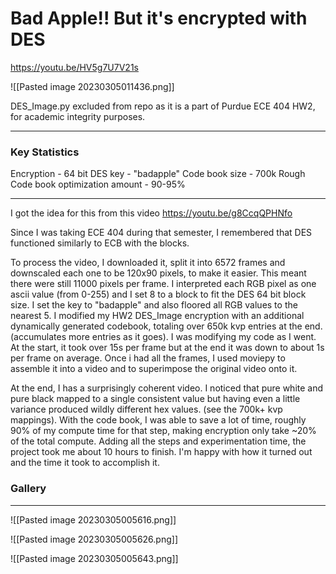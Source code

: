 # Bad Apple!! But it's encrypted with DES

https://youtu.be/HV5g7U7V21s

![[Pasted image 20230305011436.png]]

DES_Image.py excluded from repo as it is a part of Purdue ECE 404 HW2, for academic integrity purposes.

---

### Key Statistics

Encryption - 64 bit DES
key - "badapple"
Code book size - 700k
Rough Code book optimization amount - 90-95%

---


I got the idea for this from this video https://youtu.be/g8CcqQPHNfo

Since I was taking ECE 404 during that semester, I remembered that DES functioned similarly to ECB with the blocks.

To process the video, I downloaded it, split it into 6572 frames and downscaled each one to be 120x90 pixels, to make it easier. This meant there were still 11000 pixels per frame. I interpreted each RGB pixel as one ascii value (from 0-255) and I set 8 to a block to fit the DES 64 bit block size. I set the key to "badapple" and also floored all RGB values to the nearest 5. I modified my HW2 DES_Image encryption with an additional dynamically generated codebook, totaling over 650k kvp entries at the end. (accumulates more entries as it goes). I was modifying my code as I went. At the start, it took over 15s per frame but at the end it was down to about 1s per frame on average. Once i had all the frames, I used moviepy to assemble it into a video and to superimpose the original video onto it. 

At the end, I has a surprisingly coherent video. I noticed that pure white and pure black mapped to a single consistent value but having even a little variance produced wildly different hex values. (see the 700k+ kvp mappings). With the code book, I was able to save a lot of time, roughly 90% of my compute time for that step, making encryption only take ~20% of the total compute. Adding all the steps and experimentation time, the project took me about 10 hours to finish. I'm happy with how it turned out and the time it took to accomplish it.

### Gallery

---


![[Pasted image 20230305005616.png]]

![[Pasted image 20230305005626.png]]

![[Pasted image 20230305005643.png]]

